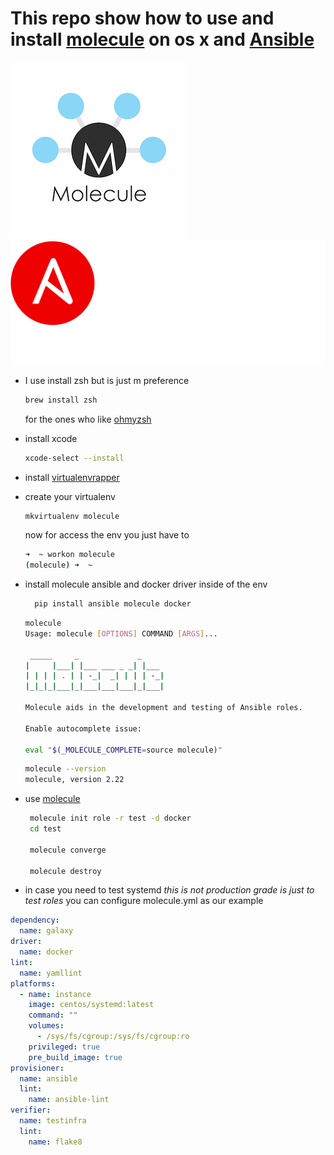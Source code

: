 

# This repo show how to use and install [molecule](https://molecule.readthedocs.io/en/stable/index.html) on os x and [Ansible](https://www.ansible.com/) 

![alt text](./molecule.png "molecule") ![alt text](./Logo-Red_Hat-Ansible-A-Reverse-SVG.svg "ansible") 

- I use install zsh but is just m preference
  ```bash
  brew install zsh
  ``` 
  for the ones who like [ohmyzsh](https://github.com/ohmyzsh/ohmyzsh)

- install xcode
  ```bash
  xcode-select --install
  ```
- install [virtualenvrapper](https://swapps.com/blog/how-to-configure-virtualenvwrapper-with-python3-in-osx-mojave/) 
  
- create your virtualenv
  ```bash
  mkvirtualenv molecule
  ``` 
  now for access the env you just have to 
  ```bash
  ➜  ~ workon molecule
  (molecule) ➜  ~
  ```
- install molecule ansible and docker driver inside of the env 
  ```bash
    pip install ansible molecule docker 
  ```
  ```bash
  molecule                                                                                                                      
  Usage: molecule [OPTIONS] COMMAND [ARGS]...

   _____     _             _
  |     |___| |___ ___ _ _| |___
  | | | | . | | -_|  _| | | | -_|
  |_|_|_|___|_|___|___|___|_|___|

  Molecule aids in the development and testing of Ansible roles.

  Enable autocomplete issue:

  eval "$(_MOLECULE_COMPLETE=source molecule)"
  
  ```
  ```bash
  molecule --version 
  molecule, version 2.22
  ```
- use [molecule](https://www.jeffgeerling.com/blog/2018/testing-your-ansible-roles-molecule)
  
  ```bash
   molecule init role -r test -d docker
   cd test

   molecule converge
    
   molecule destroy
  ```
- in case you need to test systemd _this is not production grade is just to test roles_ you can configure molecule.yml as our example 

```yaml
dependency:
  name: galaxy
driver:
  name: docker
lint:
  name: yamllint
platforms:
  - name: instance
    image: centos/systemd:latest
    command: ""
    volumes:
      - /sys/fs/cgroup:/sys/fs/cgroup:ro
    privileged: true
    pre_build_image: true
provisioner:
  name: ansible
  lint:
    name: ansible-lint
verifier:
  name: testinfra
  lint:
    name: flake8
```